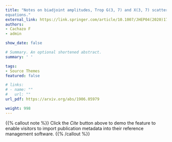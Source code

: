 ```yaml
---
title: "Notes on biadjoint amplitudes, Trop G(3, 7) and X(3, 7) scattering
equations."
external_link: https://link.springer.com/article/10.1007/JHEP04(2020)176
authors:
- Cachazo F
- admin

show_date: false

# Summary. An optional shortened abstract.
summary: ' '

tags:
- Source Themes
featured: false

# links:
# - name: ""
#   url: ""
url_pdf: https://arxiv.org/abs/1906.05979

weight: 998
---
```


{{% callout note %}}
Click the *Cite* button above to demo the feature to enable visitors to import publication metadata into their reference management software.
{{% /callout %}}
